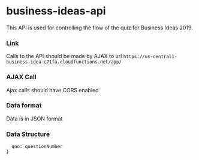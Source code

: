 # business-ideas-api

This API is used for controlling the flow of the quiz for Business Ideas 2019.

### Link
Calls to the API should be made by AJAX to url ```https://us-central1-business-idea-c71fa.cloudfunctions.net/app/```

### AJAX Call
Ajax calls should have CORS enabled

### Data format
Data is in JSON format

### Data Structure
```{
  qno: questionNumber
}
```
